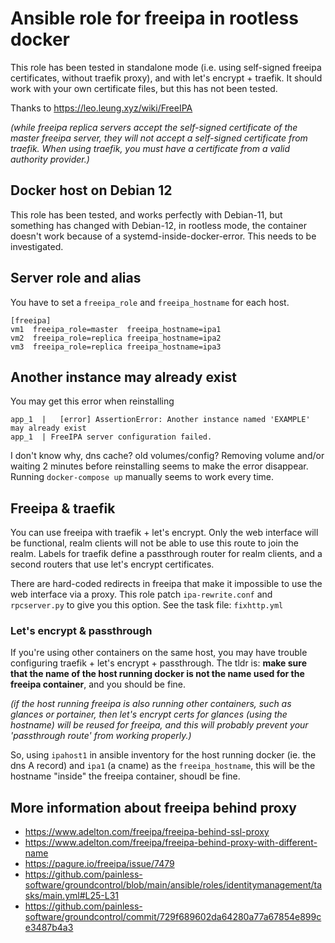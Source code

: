 # Ansible role for freeipa in rootless docker

This role has been tested in standalone mode (i.e. using self-signed freeipa certificates, without traefik proxy), 
and with let's encrypt + traefik. It should work with your own certificate files, but this has not been tested.

Thanks to https://leo.leung.xyz/wiki/FreeIPA

*(while freeipa replica servers accept the self-signed certificate of the master freeipa server, they will not accept a self-signed certificate from traefik. When using traefik, you must have a certificate from a valid authority provider.)*


## Docker host on Debian 12

This role has been tested, and works perfectly with Debian-11, but something has changed with Debian-12, in rootless mode, 
the container doesn't work because of a systemd-inside-docker-error. This needs to be investigated.


## Server role and alias

You have to set a `freeipa_role` and `freeipa_hostname` for each host.

```
[freeipa]
vm1  freeipa_role=master  freeipa_hostname=ipa1
vm2  freeipa_role=replica freeipa_hostname=ipa2
vm3  freeipa_role=replica freeipa_hostname=ipa3
```

## Another instance may already exist

You may get this error when reinstalling

```
app_1  |   [error] AssertionError: Another instance named 'EXAMPLE' may already exist
app_1  | FreeIPA server configuration failed.
```

I don't know why, dns cache? old volumes/config?
Removing volume and/or waiting 2 minutes before reinstalling seems to make the error disappear.
Running `docker-compose up` manually seems to work every time.


## Freeipa & traefik

You can use freeipa with traefik + let's encrypt. Only the web interface will be functional, realm clients will not be able to use this route to join the realm. Labels for traefik define a passthrough router for realm clients, and a second routers that use let's encrypt certificates.

There are hard-coded redirects in freeipa that make it impossible to use the web interface via a proxy.
This role patch `ipa-rewrite.conf` and `rpcserver.py` to give you this option. See the task file: `fixhttp.yml`


### Let's encrypt & passthrough
If you're using other containers on the same host, you may have trouble configuring traefik + let's encrypt + passthrough.
The tldr is: **make sure that the name of the host running docker is not the name used for the freeipa container**, and you should be fine.

*(if the host running freeipa is also running other containers, such as glances or portainer, then let's encrypt certs for glances (using the hostname) will be reused for freeipa, and this will probably prevent your 'passthrough route' from working properly.)*

So, using `ipahost1` in ansible inventory for the host running docker (ie. the dns A record) 
and `ipa1` (a cname) as the `freeipa_hostname`, this will be the hostname "inside" the freeipa container, shoudl be fine.


## More information about freeipa behind proxy

- https://www.adelton.com/freeipa/freeipa-behind-ssl-proxy
- https://www.adelton.com/freeipa/freeipa-behind-proxy-with-different-name
- https://pagure.io/freeipa/issue/7479
- https://github.com/painless-software/groundcontrol/blob/main/ansible/roles/identitymanagement/tasks/main.yml#L25-L31
- https://github.com/painless-software/groundcontrol/commit/729f689602da64280a77a67854e899ce3487b4a3
